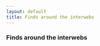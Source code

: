 ```yaml
---
layout: default
title: Finds around the interwebs
---
```

### Finds around the interwebs

<style>
.pin-title { font-size:1.2em;color:#f90}
.pin-description { color:#111; }
.pin-tag { color:#777;font-size:0.9em; }
</style>
<script language="javascript" src="http://pinboard.in//widgets/v1/linkroll/?user=ethernick&count=250"></script>
